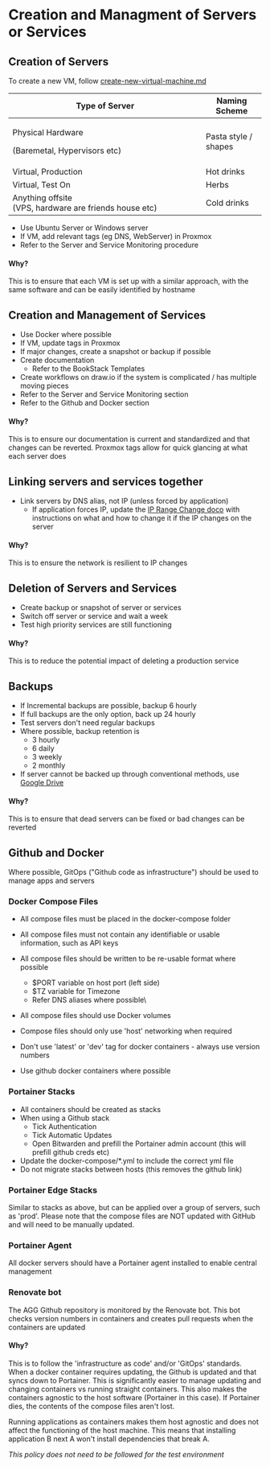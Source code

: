 # Creation and Managment of Servers or Services

## Creation of Servers

To create a new VM, follow [create-new-virtual-machine.md](../processes/create-new-virtual-machine.md "mention")

<table><thead><tr><th width="369">Type of Server</th><th>Naming Scheme</th></tr></thead><tbody><tr><td><p>Physical Hardware </p><p>(Baremetal, Hypervisors etc)</p></td><td>Pasta style / shapes</td></tr><tr><td>Virtual, Production</td><td>Hot drinks</td></tr><tr><td>Virtual, Test On</td><td>Herbs</td></tr><tr><td>Anything offsite<br>(VPS, hardware are friends house etc)</td><td>Cold drinks</td></tr></tbody></table>

* Use Ubuntu Server or Windows server
* If VM, add relevant tags (eg DNS, WebServer) in Proxmox
* Refer to the Server and Service Monitoring procedure

#### Why?

This is to ensure that each VM is set up with a similar approach, with the same software and can be easily identified by hostname

## Creation and Management of Services

* Use Docker where possible
* If VM, update tags in Proxmox
* If major changes, create a snapshot or backup if possible
* Create documentation
  * Refer to the BookStack Templates
* Create workflows on draw.io if the system is complicated / has multiple moving pieces
* Refer to the Server and Service Monitoring section
* Refer to the Github and Docker section

#### Why?

This is to ensure our documentation is current and standardized and that changes can be reverted. Proxmox tags allow for quick glancing at what each server does

## Linking servers and services together

* Link servers by DNS alias, not IP (unless forced by application)
  * If application forces IP, update the [IP Range Change doco](broken-reference) with instructions on what and how to change it if the IP changes on the server

#### Why?

This is to ensure the network is resilient to IP changes

## Deletion of Servers and Services

* Create backup or snapshot of server or services
* Switch off server or service and wait a week
* Test high priority services are still functioning&#x20;

#### Why?

This is to reduce the potential impact of deleting a production service

## Backups

* If Incremental backups are possible, backup 6 hourly
* If full backups are the only option, back up 24 hourly
* Test servers don't need regular backups
* Where possible, backup retention is
  * 3 hourly
  * 6 daily
  * 3 weekly
  * 2 monthly
* If server cannot be backed up through conventional methods, use [Google Drive](../service-overviews/other-adhoc-apps/google-drive-sync.md)

#### Why?

This is to ensure that dead servers can be fixed or bad changes can be reverted

## Github and Docker

Where possible, GitOps ("Github code as infrastructure") should be used to manage apps and servers

### Docker Compose Files

* All compose files must be placed in the docker-compose folder
* All compose files must not contain any identifiable or usable information, such as API keys
* All compose files should be written to be re-usable format where possible
  * $PORT variable on host port (left side)
  * $TZ variable for Timezone
  * Refer DNS aliases where possible\

* All compose files should use Docker volumes
* Compose files should only use 'host' networking when required
* Don't use 'latest' or 'dev' tag for docker containers - always use version numbers
* Use github docker containers where possible

### Portainer Stacks

* All containers should be created as stacks
* When using a Github stack
  * Tick Authentication
  * Tick Automatic Updates
  * Open Bitwarden and prefill the Portainer admin account (this will prefill github creds etc)
* Update the docker-compose/\*.yml to include the correct yml file
* Do not migrate stacks between hosts (this removes the github link)

### Portainer Edge Stacks

Similar to stacks as above, but can be applied over a group of servers, such as 'prod'. Please note that the compose files are NOT updated with GitHub and will need to be manually updated.

### Portainer Agent

All docker servers should have a Portainer agent installed to enable central management

### Renovate bot

The AGG Github repository is monitored by the Renovate bot. This bot checks version numbers in containers and creates pull requests when the containers are updated

#### Why?

This is to follow the 'infrastructure as code' and/or 'GitOps' standards. When a docker container requires updating, the Github is updated and that syncs down to Portainer. This is significantly easier to manage updating and changing containers vs running straight containers. This also makes the containers agnostic to the host software (Portainer in this case). If Portainer dies, the contents of the compose files aren't lost.

Running applications as containers makes them host agnostic and does not affect the functioning of the host machine. This means that installing application B next A won't install dependencies that break A.

_This policy does not need to be followed for the test environment_

